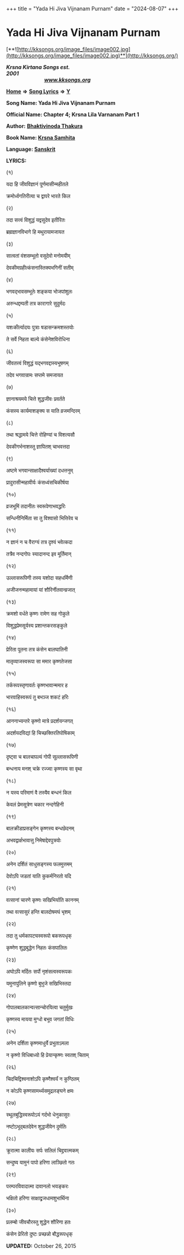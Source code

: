 +++
title = "Yada Hi Jiva Vijnanam Purnam"
date = "2024-08-07"
+++

# Yada Hi Jiva Vijnanam Purnam
[**![http://kksongs.org/image_files/image002.jpg](http://kksongs.org/image_files/image002.jpg)**](http://kksongs.org/)

**_Krsna Kirtana Songs est. 2001_**                                                                                                                                                 **_www.kksongs.org_**

**[Home](http://kksongs.org/)** **⇒** **[Song Lyrics](http://kksongs.org/lyrics.html)** **⇒** **[Y](http://kksongs.org/songs/song_y.html)**

**Song Name: Yada Hi Jiva Vijnanam Purnam**

**Official Name: Chapter 4; Krsna Lila Varnanam Part 1**

**Author:** [**Bhaktivinoda Thakura**](http://kksongs.org/authors/list/bhaktivinoda.html)

**Book Name: [Krsna Samhita](http://kksongs.org/authors/literature/ks.html)**

**Language: [Sanskrit](http://kksongs.org/language/list/sanskrit.html)**

**LYRICS:**

(१)

यदा हि जीवविज्ञानं पूर्णमासीन्महीतले

क्रमोर्ध्वगतिरीत्या च द्वापरे भारते किल

(२)

तदा सत्त्वं विशुद्धं यद्वसुदेव इतीरितः

ब्रह्मज्ञानविभागे हि मथुरायामजायत

(३)

सात्वतां वंशसम्भूतो वसुदेवो मनोमयीम्

देवकीमग्रहीत्कंसनास्तिक्यभगिनीं सतीम्

(४)

भगवद्भावसम्भूतेः शङ्कया भोजपांशुलः

अरुन्धद्दम्पती तत्र कारागारे सुदुर्मदः

(५)

यशःकीर्त्यादयः पुत्राः षडासन्क्रमशस्तयोः

ते सर्वे निहता बाल्ये कंसेनेशविरोधिना

(६)

जीवतत्त्वं विशुद्धं यद्भगवद्दास्यभूषणम्

तदेव भगवान्रामः सप्तमे समजायत

(७)

ज्ञानाश्रयमये चित्ते शुद्धजीवः प्रवर्तते

कंसस्य कार्यमाशङ्क्य स याति व्रजमन्दिरम्

(८)

तथा श्रद्धामये चित्ते रोहिण्यां च विशत्यसौ

देवकीगर्भनाशस्तु ज्ञापितश् चाभवत्तदा

(९)

अष्टमे भगवान्साक्षादैश्वर्याख्यां दधत्तनुम्

प्रादुरासीन्महावीर्यः कंसध्वंसचिकीर्षया

(१०)

व्रजभूमिं तदानीतः स्वरूपेणाभवद्धरिः

सन्धिनीनिर्मिता सा तु विश्वासो भित्तिरेव च

(११)

न ज्ञानं न च वैराग्यं तत्र दृश्यं भवेत्कदा

तत्रैव नन्दगोपः स्यादानन्द इव मूर्तिमान्

(१२)

उल्लासरूपिणी तस्य यशोदा सहधर्मिणी

अजीजनन्महामायां यां शौरिर्नीतवान्व्रजात्

(१३)

क्रमशो वर्धते कृष्णः रामेण सह गोकुले

विशुद्धप्रेमसूर्यस्य प्रशान्तकरसङ्कुले

(१४)

प्रेरिता पूतना तत्र कंसेन बालघातिनी

मातृव्याजस्वरूपा सा ममार कृष्णतेजसा

(१५)

तर्करूपस्तृणावर्तः कृष्णभावान्ममार ह

भारवाहिस्वरूपं तु बभञ्ज शकटं हरिः

(१६)

आननाभ्यन्तरे कृष्णो मात्रे प्रदर्शयन्जगत्

अदर्शयदविद्यां हि चिच्छक्तिरतिपोषिकाम्

(१७)

दृष्ट्वा च बालचापल्यं गोपी सूल्लासरूपिणी

बन्धनाय मनश् चक्रे रज्ज्वा कृष्णस्य सा वृथा

(१८)

न यस्य परिमाणं वै तस्यैव बन्धनं किल

केवलं प्रेमसूत्रेण चकार नन्दगेहिनी

(१९)

बालक्रीडाप्रसङ्गेन कृष्णस्य बन्धछेदनम्

अभवद्वार्क्षभावात्तु निमेषाद्देवपुत्रयोः

(२०)

अनेन दर्शितं साधुसङ्गस्य फलमुत्तमम्

देवोऽपि जडतां याति कुकर्मनिरतो यदि

(२१)

वत्सानां चारणे कृष्णः सखिभिर्याति काननम्

तथा वत्सासुरं हन्ति बालदोषमघं भृशम्

(२२)

तदा तु धर्मकापट्यस्वरूपो बकरूपधृक्

कृष्णेण शुद्धबुद्धेन निहतः कंसपालितः

(२३)

अघोऽपि मर्दितः सर्पो नृशंसत्वस्वरूपकः

यमुनापुलिने कृष्णो बुभुजे सखिभिस्तदा

(२४)

गोपालबालकान्वत्सान्चोरयित्वा चतुर्मुखः

कृष्णस्य मायया मुग्धो बभूव जगतां विधिः

(२५)

अनेन दर्शिता कृष्णमाधुर्ये प्रभुताऽमला

न कृष्णो विधिबाध्यो हि प्रेयान्कृष्णः स्वतश् चिताम्

(२६)

चिदचिद्विश्वनाशोऽपि कृष्णैश्वर्यं न कुण्ठितम्

न कोऽपि कृष्णसामर्थ्यसमुद्रलङ्घने क्षमः

(२७)

स्थूलबुद्धिस्वरूपोऽयं गर्दभो धेनुकासुरः

नष्टोऽभूद्बलदेवेन शुद्धजीवेन दुर्मतिः

(२८)

क्रूरात्मा कालीयः सर्पः सलिलं चिद्द्रवात्मकम्

सन्दुष्य यामुनं पापो हरिणा लाञ्छितो गतः

(२९)

परम्परविवादात्मा दावानलो भयङ्करः

भक्षितो हरिणा साक्षाद्व्रजधामशुभार्थिना

(३०)

प्रलम्बो जीवचौरस्तु शुद्धेन शौरिणा हतः

कंसेन प्रेरितो दुष्टः प्रच्छन्नो बौद्धरूपधृक् 

**UPDATED:** October 26, 2015